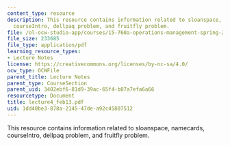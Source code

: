 ```yaml
---
content_type: resource
description: This resource contains information related to sloanspace, namecards,
  courseIntro, dellpaq problem, and fruitfly problem.
file: /ol-ocw-studio-app/courses/15-760a-operations-management-spring-2002/1dd40be3878a214547dea92c45807512_lecture4_feb13.pdf
file_size: 233685
file_type: application/pdf
learning_resource_types:
- Lecture Notes
license: https://creativecommons.org/licenses/by-nc-sa/4.0/
ocw_type: OCWFile
parent_title: Lecture Notes
parent_type: CourseSection
parent_uid: 3402ebf6-81d9-39ac-65f4-b07a7efa6a66
resourcetype: Document
title: lecture4_feb13.pdf
uid: 1dd40be3-878a-2145-47de-a92c45807512
---
```

This resource contains information related to sloanspace, namecards, courseIntro, dellpaq problem, and fruitfly problem.